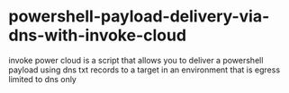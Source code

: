 # powershell-payload-delivery-via-dns-with-invoke-cloud
invoke power cloud is a script that allows you to deliver a powershell payload using dns txt records to a target in an environment that is egress limited to dns only
